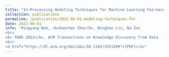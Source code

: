 ```yaml
---
title: "In-Processing Modeling Techniques for Machine Learning Fairness: A Survey"
collection: publications
permalink: /publication/2022-06-01-modeling-techniques-for
date: 2022-06-01
info: 'Mingyang Wan, <b>Daochen Zha</b>, Ninghao Liu, Na Zou
<br>
<b> TKDD 2022</b>, ACM Transactions on Knowledge Discovery from Data
<br>
<a href="https://dl.acm.org/doi/abs/10.1145/3551390">[PDF]</a>'
---
```

